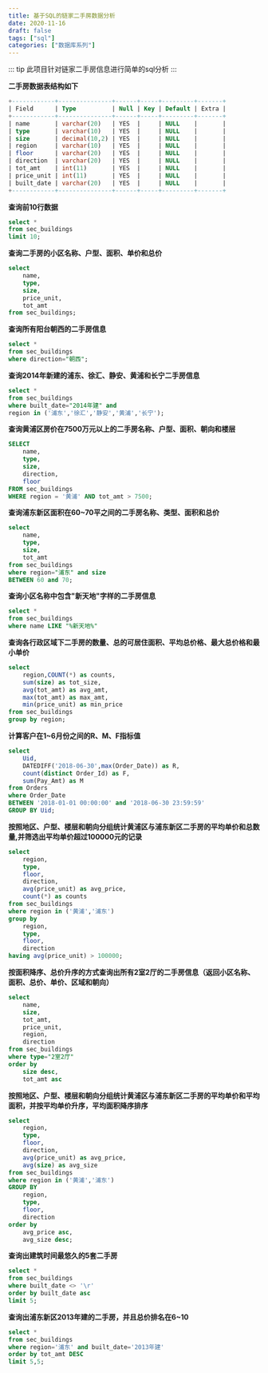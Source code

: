 ```yaml
---
title: 基于SQL的链家二手房数据分析
date: 2020-11-16
draft: false
tags: ["sql"]
categories: ["数据库系列"]
---
```


::: tip
此项目针对链家二手房信息进行简单的sql分析
:::

<!-- more -->

**二手房数据表结构如下**

```sql
+------------+---------------+------+-----+---------+-------+
| Field      | Type          | Null | Key | Default | Extra |
+------------+---------------+------+-----+---------+-------+
| name       | varchar(20)   | YES  |     | NULL    |       |
| type       | varchar(10)   | YES  |     | NULL    |       |
| size       | decimal(10,2) | YES  |     | NULL    |       |
| region     | varchar(10)   | YES  |     | NULL    |       |
| floor      | varchar(20)   | YES  |     | NULL    |       |
| direction  | varchar(20)   | YES  |     | NULL    |       |
| tot_amt    | int(11)       | YES  |     | NULL    |       |
| price_unit | int(11)       | YES  |     | NULL    |       |
| built_date | varchar(20)   | YES  |     | NULL    |       |
+------------+---------------+------+-----+---------+-------+
```

**查询前10行数据**
```sql
select *
from sec_buildings
limit 10;
```

**查询二手房的小区名称、户型、面积、单价和总价**
```sql
select
    name,
    type,
    size,
    price_unit,
    tot_amt
from sec_buildings;
```

**查询所有阳台朝西的二手房信息**
```sql
select *
from sec_buildings
where direction="朝西";
```

**查询2014年新建的浦东、徐汇、静安、黄浦和长宁二手房信息**
```sql
select *
from sec_buildings
where built_date="2014年建" and
region in ('浦东','徐汇','静安','黄浦','长宁');
```

**查询黄浦区房价在7500万元以上的二手房名称、户型、面积、朝向和楼层**
```sql
SELECT
    name,
    type,
    size,
    direction,
    floor
FROM sec_buildings
WHERE region = '黄浦' AND tot_amt > 7500;
```

**查询浦东新区面积在60~70平之间的二手房名称、类型、面积和总价**
```sql
select
    name,
    type,
    size,
    tot_amt
from sec_buildings
where region="浦东" and size
BETWEEN 60 and 70;
```

**查询小区名称中包含"新天地"字样的二手房信息**
```sql
select * 
from sec_buildings
where name LIKE "%新天地%"
```

**查询各行政区域下二手房的数量、总的可居住面积、平均总价格、最大总价格和最小单价**
```sql
select
    region,COUNT(*) as counts,
    sum(size) as tot_size,
    avg(tot_amt) as avg_amt,
    max(tot_amt) as max_amt,
    min(price_unit) as min_price
from sec_buildings
group by region;
```


**计算客户在1~6月份之间的R、M、F指标值**
```sql
select
    Uid,
    DATEDIFF('2018-06-30',max(Order_Date)) as R,
    count(distinct Order_Id) as F,
    sum(Pay_Amt) as M
from Orders
where Order_Date
BETWEEN '2018-01-01 00:00:00' and '2018-06-30 23:59:59'
GROUP BY Uid;
```


**按照地区、户型、楼层和朝向分组统计黄浦区与浦东新区二手房的平均单价和总数量,并筛选出平均单价超过100000元的记录**
```sql
select
    region,
    type,
    floor,
    direction,
    avg(price_unit) as avg_price,
    count(*) as counts
from sec_buildings
where region in ('黄浦','浦东')
group by
    region,
    type,
    floor,
    direction
having avg(price_unit) > 100000;
```


**按面积降序、总价升序的方式查询出所有2室2厅的二手房信息（返回小区名称、面积、总价、单价、区域和朝向）**
```sql
select
    name,
    size,
    tot_amt,
    price_unit,
    region,
    direction
from sec_buildings
where type="2室2厅"
order by
    size desc,
    tot_amt asc
```

**按照地区、户型、楼层和朝向分组统计黄浦区与浦东新区二手房的平均单价和平均面积，并按平均单价升序，平均面积降序排序**
```sql
select
    region,
    type,
    floor,
    direction,
    avg(price_unit) as avg_price,
    avg(size) as avg_size
from sec_buildings
where region in ('黄浦','浦东')
GROUP BY
    region,
    type,
    floor,
    direction
order by
    avg_price asc,
    avg_size desc;
```


**查询出建筑时间最悠久的5套二手房**
```sql
select * 
from sec_buildings
where built_date <> '\r'
order by built_date asc
limit 5;
```

**查询出浦东新区2013年建的二手房，并且总价排名在6~10**
```sql
select *
from sec_buildings
where region='浦东' and built_date='2013年建'
order by tot_amt DESC
limit 5,5;
```
